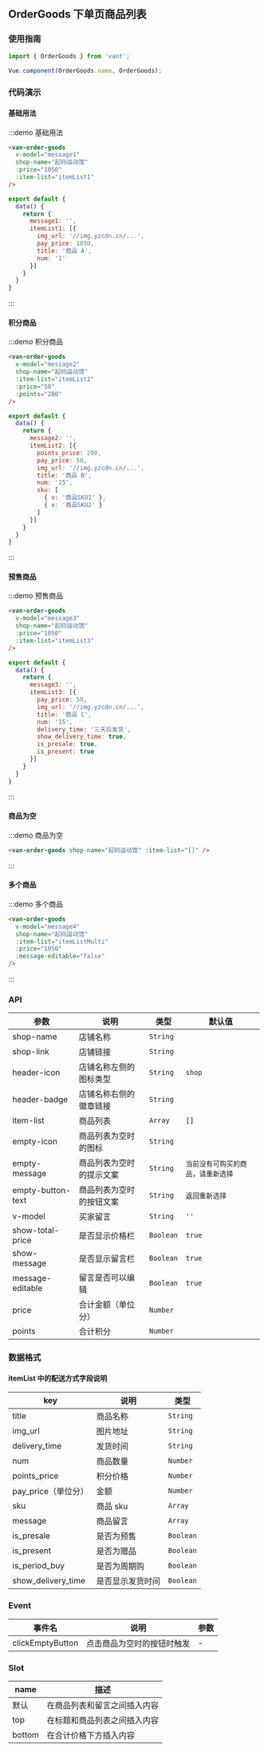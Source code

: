 ## OrderGoods 下单页商品列表

<script>

const item1 = {
  img_url: '//img.yzcdn.cn/upload_files/2017/07/02/af5b9f44deaeb68000d7e4a711160c53.jpg',
  pay_price: 1050,
  title: '商品 A',
  num: '1'
};

const item2 = {
  points_price: 200,
  pay_price: 50,
  img_url: '//img.yzcdn.cn/upload_files/2017/07/02/e89d56cd92ad8ce3b9d8e1babc3758b6.jpg',
  title: '商品 B',
  num: '15',
  sku: [{ v: '商品SKU1' }, { v: '商品SKU2' }]
}

const item3 = {
  pay_price: 50,
  img_url: '//img.yzcdn.cn/upload_files/2017/07/02/e89d56cd92ad8ce3b9d8e1babc3758b6.jpg',
  title: '商品 C',
  num: '15',
  is_presale: true,
  delivery_time: '三天后发货',
  show_delivery_time: true,
  is_presale: true,
  is_present: true,
  message: {
    '留言1': '留言1内容',
    '留言2': 'https://img.yzcdn.cn/upload_files/2017/07/02/e89d56cd92ad8ce3b9d8e1babc3758b6.jpg'
  }
};

export default {
  data() {
    return {
      itemList1: [item1],
      itemList2: [item2],
      itemList3: [item3],
      itemListMulti: [item1, item2, item3],
      emptyItemList: [],
      message1: '',
      message2: '',
      message3: '',
      message4: ''
    }
  }
}
</script>

### 使用指南
``` javascript
import { OrderGoods } from 'vant';

Vue.component(OrderGoods.name, OrderGoods);
```

### 代码演示

#### 基础用法

:::demo 基础用法
```html
<van-order-goods
  v-model="message1"
  shop-name="起码运动馆"
  :price="1050"
  :item-list="itemList1"
/>
```

```javascript
export default {
  data() {
    return {
      message1: '',
      itemList1: [{
        img_url: '//img.yzcdn.cn/...',
        pay_price: 1050,
        title: '商品 A',
        num: '1'
      }]
    }
  }
}
```
:::

#### 积分商品

:::demo 积分商品
```html
<van-order-goods
  v-model="message2"
  shop-name="起码运动馆"
  :item-list="itemList2"
  :price="50"
  :points="200"
/>
```

```javascript
export default {
  data() {
    return {
      message2: '',
      itemList2: [{
        points_price: 200,
        pay_price: 50,
        img_url: '//img.yzcdn.cn/...',
        title: '商品 B',
        num: '15',
        sku: [
          { v: '商品SKU1' },
          { v: '商品SKU2' }
        ]
      }]
    }
  }
}
```
:::

#### 预售商品

:::demo 预售商品
```html
<van-order-goods
  v-model="message3"
  shop-name="起码运动馆"
  :price="1050"
  :item-list="itemList3"
/>
```

```javascript
export default {
  data() {
    return {
      message3: '',
      itemList3: [{
        pay_price: 50,
        img_url: '//img.yzcdn.cn/...',
        title: '商品 C',
        num: '15',
        delivery_time: '三天后发货',
        show_delivery_time: true,
        is_presale: true,
        is_present: true
      }]
    }
  }
}
```
:::

#### 商品为空

:::demo 商品为空
```html
<van-order-goods shop-name="起码运动馆" :item-list="[]" />
```
:::

#### 多个商品

:::demo 多个商品
```html
<van-order-goods
  v-model="message4"
  shop-name="起码运动馆"
  :item-list="itemListMulti"
  :price="1050"
  :message-editable="false"
/>
```
:::

### API

| 参数       | 说明      | 类型       | 默认值       |
|-----------|-----------|-----------|-------------|
| shop-name | 店铺名称 |  `String` |  |
| shop-link | 店铺链接 |  `String` |  |
| header-icon | 店铺名称左侧的图标类型 |  `String` | `shop` |
| header-badge | 店铺名称右侧的徽章链接 |  `String` | |
| item-list | 商品列表 |  `Array` | `[]` |
| empty-icon | 商品列表为空时的图标 |  `String` | |
| empty-message | 商品列表为空时的提示文案 |  `String` | `当前没有可购买的商品，请重新选择` |
| empty-button-text | 商品列表为空时的按钮文案 |  `String` | `返回重新选择` |
| v-model | 买家留言 |  `String` | `''` |
| show-total-price | 是否显示价格栏 |  `Boolean` | `true` |
| show-message | 是否显示留言栏 |  `Boolean` | `true` |
| message-editable | 留言是否可以编辑 |  `Boolean` | `true` |
| price | 合计金额（单位分） |  `Number` |  |
| points | 合计积分 |  `Number` |  |

### 数据格式
#### itemList 中的配送方式字段说明
| key       | 说明      | 类型       |
|-----------|-----------|-----------|
| title | 商品名称 | `String` |
| img_url | 图片地址 | `String` |
| delivery_time | 发货时间 | `String` |
| num | 商品数量 | `Number` |
| points_price | 积分价格 | `Number` |
| pay_price（单位分） | 金额 | `Number` |
| sku | 商品 sku | `Array` |
| message | 商品留言 | `Array` |
| is_presale | 是否为预售 | `Boolean` |
| is_present | 是否为赠品 | `Boolean` |
| is_period_buy | 是否为周期购 | `Boolean` |
| show_delivery_time | 是否显示发货时间 | `Boolean` |

### Event

| 事件名       | 说明      | 参数       |
|-----------|-----------|-----------|
| clickEmptyButton | 点击商品为空时的按钮时触发 | - |

### Slot
| name       | 描述      |
|-----------|-----------|
| 默认 | 在商品列表和留言之间插入内容 |
| top | 在标题和商品列表之间插入内容 |
| bottom | 在合计价格下方插入内容 |
